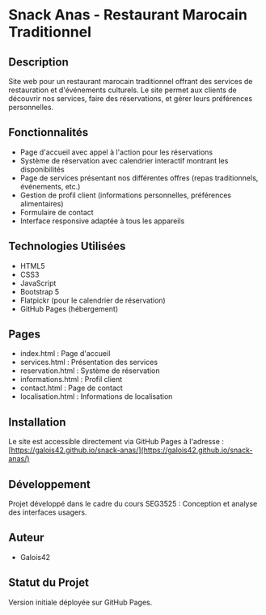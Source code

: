# Snack Anas - Restaurant Marocain Traditionnel

## Description
Site web pour un restaurant marocain traditionnel offrant des services de restauration et d'événements culturels. Le site permet aux clients de découvrir nos services, faire des réservations, et gérer leurs préférences personnelles.

## Fonctionnalités
- Page d'accueil avec appel à l'action pour les réservations
- Système de réservation avec calendrier interactif montrant les disponibilités
- Page de services présentant nos différentes offres (repas traditionnels, événements, etc.)
- Gestion de profil client (informations personnelles, préférences alimentaires)
- Formulaire de contact
- Interface responsive adaptée à tous les appareils

## Technologies Utilisées
- HTML5
- CSS3
- JavaScript
- Bootstrap 5
- Flatpickr (pour le calendrier de réservation)
- GitHub Pages (hébergement)

## Pages
- index.html : Page d'accueil
- services.html : Présentation des services
- reservation.html : Système de réservation
- informations.html : Profil client
- contact.html : Page de contact
- localisation.html : Informations de localisation

## Installation
Le site est accessible directement via GitHub Pages à l'adresse : [https://galois42.github.io/snack-anas/](https://galois42.github.io/snack-anas/)

## Développement
Projet développé dans le cadre du cours SEG3525 : Conception et analyse des interfaces usagers.

## Auteur
- Galois42

## Statut du Projet
Version initiale déployée sur GitHub Pages.
